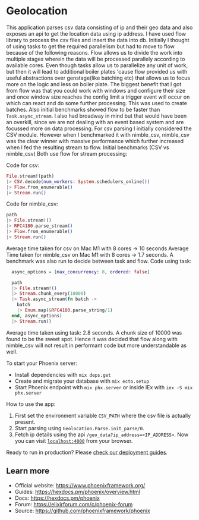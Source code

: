 # Geolocation
This application parses csv data consisting of ip and their geo data and also exposes an api to get the location data using ip address.
I have used flow library to process the csv files and insert the data into db.
Initially I thought of using tasks to get the required parallelism but had to move to flow because of the following reasons.
Flow allows us to divide the work into multiple stages wherein the data will be processed parallely according to available cores. Even though tasks allow us to parallelize any unit of work, but then it will lead to additional boiler plates 'cause 
flow provided us with useful abstractions over genstage(like batching etc) that allows us to focus more on the logic and less on boiler plate.
The biggest benefit that I got from flow was that you could work with windows and configure their size and once window size reaches the config limit a trigger event will occur on which can react and do some further processing. This was used to create batches.
Also initial benchmarks showed flow to be faster than `Task.async_stream`.
I also had broadway in mind but that would have been an overkill, since we are not dealing with an event based system
and are focussed more on data processing.
For csv parsing I initially considered the CSV module. However when I benchmarked it with nimble_csv, nimble_csv was the clear
winner with massive performance which further increased when I fed the resulting stream to flow.
Initial benchmarks (CSV vs nimble_csv) Both use flow for stream processing:

Code for csv:
```elixir
File.stream!(path) 
|> CSV.decode(num_workers: System.schedulers_online()) 
|> Flow.from_enumerable() 
|> Stream.run()
```

Code for nimble_csv:
```elixir
path
|> File.stream!()
|> RFC4180.parse_stream()
|> Flow.from_enumerable()
|> Stream.run()
```
Average time taken for csv on Mac M1 with 8 cores -> 10 seconds
Average Time taken for nimble_csv on Mac M1 with 8 cores -> 1.7 seconds.
A benchmark was also run to decide between task and flow.
Code using task:
```elixir
  async_options = [max_concurrency: 8, ordered: false]

  path
  |> File.stream!()
  |> Stream.chunk_every(10000)
  |> Task.async_stream(fn batch ->
    batch
    |> Enum.map(&RFC4180.parse_string/1)
  end, async_options)
  |> Stream.run()
```
Average time taken using task: 2.8 seconds. A chunk size of 10000 was found to be the sweet spot.
Hence it was decided that flow along with nimble_csv will not result in performant code but more understandable as well.

To start your Phoenix server:

  * Install dependencies with `mix deps.get`
  * Create and migrate your database with `mix ecto.setup`
  * Start Phoenix endpoint with `mix phx.server` or inside IEx with `iex -S mix phx.server`

How to use the app:
1. First set the environment variable `CSV_PATH` where the csv file is actually present.
2. Start parsing using `Geolocation.Parse.init_parse/0`.
3. Fetch ip details using the api `/geo_data?ip_address=<IP_ADDRESS>`.
Now you can visit [`localhost:4000`](http://localhost:4000) from your browser.

Ready to run in production? Please [check our deployment guides](https://hexdocs.pm/phoenix/deployment.html).

## Learn more

  * Official website: https://www.phoenixframework.org/
  * Guides: https://hexdocs.pm/phoenix/overview.html
  * Docs: https://hexdocs.pm/phoenix
  * Forum: https://elixirforum.com/c/phoenix-forum
  * Source: https://github.com/phoenixframework/phoenix
